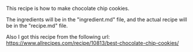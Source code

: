 This recipe is how to make chocolate chip cookies.

The ingredients will be in the "ingredient.md" file, and the actual recipe will be in the "recipe.md" file.

Also I got this recipe from the following url:
https://www.allrecipes.com/recipe/10813/best-chocolate-chip-cookies/